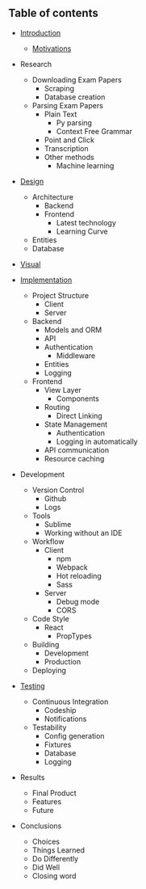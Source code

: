 ## Table of contents

* [Introduction](introduction/README.md)
    - [Motivations](/research/report/introduction/Motivations.md)

* Research
    - Downloading Exam Papers
        - Scraping
        - Database creation
    - Parsing Exam Papers
        - Plain Text
            - Py parsing
            - Context Free Grammar
        - Point and Click
        - Transcription
        - Other methods
            - Machine learning
* [Design](design/README.md)
    - Architecture
        - Backend
        - Frontend
            - Latest technology
            - Learning Curve
    - Entities
    - Database
* [Visual](visual/README.md)
* [Implementation](implementation/README.md)
    - Project Structure
        - Client
        - Server
    - Backend
        - Models and ORM
        - API
        - Authentication
            - Middleware
        - Entities
        - Logging
    - Frontend
        - View Layer
            - Components
        - Routing
            - Direct Linking
        - State Management
            - Authentication
            - Logging in automatically
        - API communication
        - Resource caching
* Development
    - Version Control
        - Github
        - Logs
    - Tools
        - Sublime
        - Working without an IDE
    - Workflow
        - Client
            - npm
            - Webpack
            - Hot reloading
            - Sass
        - Server
            - Debug mode
            - CORS
    - Code Style
        - React
            - PropTypes
    - Building
        - Development
        - Production
    - Deploying
* [Testing](testing/README.md)
    - Continuous Integration
        - Codeship
        - Notifications
    - Testability
        - Config generation
        - Fixtures
        - Database
        - Logging
* Results
    - Final Product
    - Features
    - Future
* Conclusions
    - Choices
    - Things Learned
    - Do Differently
    - Did Well
    - Closing word
